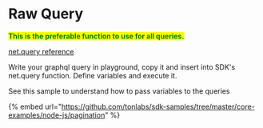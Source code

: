 # Raw Query

<mark style="color:green;">**This is the preferable function to use for all queries.**</mark>&#x20;

[net.query reference](../../reference/types-and-methods/mod\_net.md#query)

Write your graphql query in playground, copy it and insert into SDK's net.query function.  Define variables and execute it.

See this sample to understand how to pass variables to the queries

{% embed url="https://github.com/tonlabs/sdk-samples/tree/master/core-examples/node-js/pagination" %}
